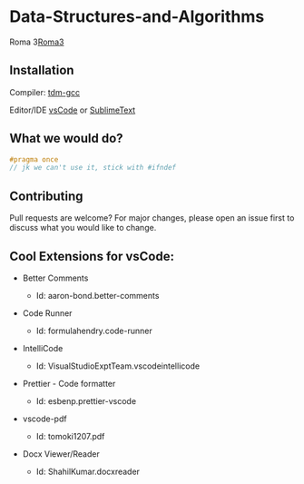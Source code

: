 # Data-Structures-and-Algorithms

Roma 3[Roma3](https://www.uniroma3.it)

## Installation

Compiler: [tdm-gcc](https://jmeubank.github.io/tdm-gcc/download/)

Editor/IDE [vsCode](https://code.visualstudio.com) or [SublimeText](https://www.sublimetext.com/download)

## What we would do?

```c
#pragma once
// jk we can't use it, stick with #ifndef
```

## Contributing

Pull requests are welcome? For major changes, please open an issue first
to discuss what you would like to change.

## Cool Extensions for vsCode:

- Better Comments

  - Id: aaron-bond.better-comments

- Code Runner

  - Id: formulahendry.code-runner

- IntelliCode

  - Id: VisualStudioExptTeam.vscodeintellicode

- Prettier - Code formatter

  - Id: esbenp.prettier-vscode

- vscode-pdf

  - Id: tomoki1207.pdf

- Docx Viewer/Reader
  - Id: ShahilKumar.docxreader
